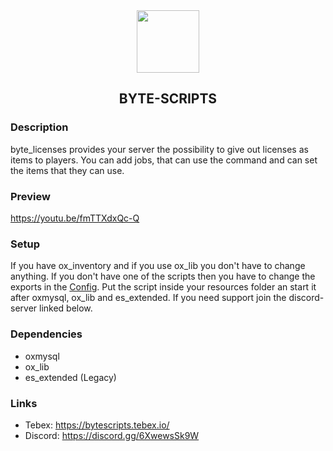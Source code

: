 <div align='center'><img src='https://github.com/Mirrrrrow/byte_licenses/assets/95571243/bd44ecf7-36a0-4ee5-8845-622f436ebacb' width='100rem'/></div>
<div align='center'><h2>BYTE-SCRIPTS</h2></div>

### Description
byte_licenses provides your server the possibility to give out licenses as items to players. You can add jobs, that can use the command and can set the items that they can use.

### Preview
https://youtu.be/fmTTXdxQc-Q

### Setup
If you have ox_inventory and if you use ox_lib you don't have to change anything. If you don't have one of the scripts then you have to change the exports in the [Config](config.lua).
Put the script inside your resources folder an start it after oxmysql, ox_lib and es_extended.
If you need support join the discord-server linked below.

### Dependencies
- oxmysql
- ox_lib
- es_extended (Legacy)

### Links
- Tebex: https://bytescripts.tebex.io/
- Discord: https://discord.gg/6XwewsSk9W
